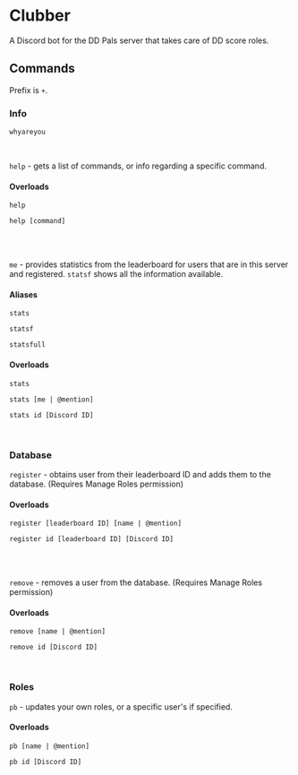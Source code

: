 # Clubber
A Discord bot for the DD Pals server that takes care of DD score roles.

## Commands
Prefix is `+`.
### Info
`whyareyou`

<br/>

`help` - gets a list of commands, or info regarding a specific command.

#### Overloads
`help`

`help [command]`

<br/>
<br/>

`me` - provides statistics from the leaderboard for users that are in this server and registered. `statsf` shows all the information available.

#### Aliases
`stats`

`statsf`

`statsfull`

#### Overloads
`stats`

`stats [me | @mention]`

`stats id [Discord ID]`

<br/>

### Database
`register` - obtains user from their leaderboard ID and adds them to the database. (Requires Manage Roles permission)

#### Overloads
`register [leaderboard ID] [name | @mention]`

`register id [leaderboard ID] [Discord ID]`

<br/>
<br/>

`remove` - removes a user from the database. (Requires Manage Roles permission)

#### Overloads
`remove [name | @mention]`

`remove id [Discord ID]`

<br/>

### Roles
`pb` - updates your own roles, or a specific user's if specified.

#### Overloads
`pb [name | @mention]`

`pb id [Discord ID]`

